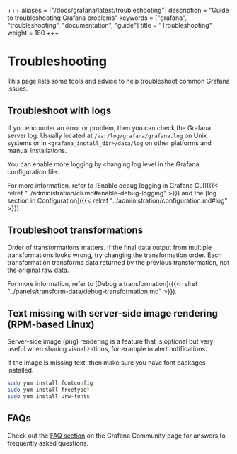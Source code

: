 +++
aliases = ["/docs/grafana/latest/troubleshooting"]
description = "Guide to troubleshooting Grafana problems"
keywords = ["grafana", "troubleshooting", "documentation", "guide"]
title = "Troubleshooting"
weight = 180
+++

# Troubleshooting

This page lists some tools and advice to help troubleshoot common Grafana issues.

## Troubleshoot with logs

If you encounter an error or problem, then you can check the Grafana server log. Usually located at `/var/log/grafana/grafana.log` on Unix systems or in `<grafana_install_dir>/data/log` on other platforms and manual installations.

You can enable more logging by changing log level in the Grafana configuration file.

For more information, refer to [Enable debug logging in Grafana CLI]({{< relref "../administration/cli.md#enable-debug-logging" >}}) and the [log section in Configuration]({{< relref "../administration/configuration.md#log" >}}).

## Troubleshoot transformations

Order of transformations matters. If the final data output from multiple transformations looks wrong, try changing the transformation order. Each transformation transforms data returned by the previous transformation, not the original raw data.

For more information, refer to [Debug a transformation]({{< relref "../panels/transform-data/debug-transformation.md" >}}).

## Text missing with server-side image rendering (RPM-based Linux)

Server-side image (png) rendering is a feature that is optional but very useful when sharing visualizations, for example in alert notifications.

If the image is missing text, then make sure you have font packages installed.

```bash
sudo yum install fontconfig
sudo yum install freetype*
sudo yum install urw-fonts
```

## FAQs

Check out the [FAQ section](https://community.grafana.com/c/howto/faq) on the Grafana Community page for answers to frequently
asked questions.
